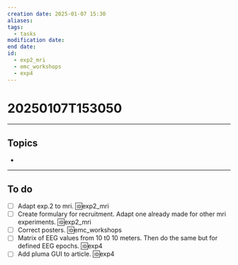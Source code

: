 ```yaml
---
creation date: 2025-01-07 15:30
aliases: 
tags:
  - tasks
modification date: 
end date: 
id:
  - exp2_mri
  - emc_workshops
  - exp4
---
```

# 20250107T153050
---
## Topics
+ 
---
## To do
- [ ] Adapt exp.2 to mri. 🆔exp2_mri
- [ ] Create formulary for recruitment. Adapt one already made for other mri experiments. 🆔exp2_mri
- [ ] Correct posters. 🆔emc_workshops
- [ ] Matrix of EEG values from 10 t0 10 meters. Then do the same but for defined EEG epochs. 🆔exp4
- [ ] Add pluma GUI to article. 🆔exp4

